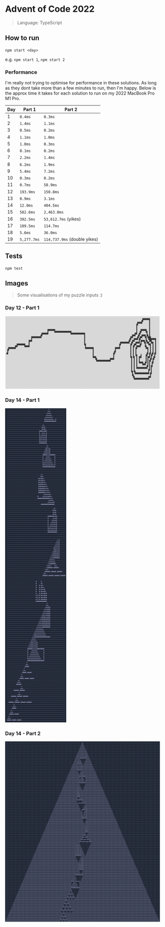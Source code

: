 # Advent of Code 2022

> Language: TypeScript

## How to run

`npm start <day>`

e.g. `npm start 1`, `npm start 2`

### Performance

I'm really not trying to optimise for performance in these solutions. As long as they dont take more than a few minutes to run, then I'm happy. Below is the approx time it takes for each solution to run on my 2022 MacBook Pro M1 Pro.

| Day | Part 1      | Part 2                       |
| --- | ----------- | ---------------------------- |
| 1   | `0.4ms`     | `0.3ms`                      |
| 2   | `1.4ms`     | `1.1ms`                      |
| 3   | `0.5ms`     | `0.2ms`                      |
| 4   | `1.1ms`     | `1.0ms`                      |
| 5   | `1.0ms`     | `0.3ms`                      |
| 6   | `0.1ms`     | `0.2ms`                      |
| 7   | `2.2ms`     | `1.4ms`                      |
| 8   | `6.2ms`     | `1.9ms`                      |
| 9   | `5.4ms`     | `7.2ms`                      |
| 10  | `0.3ms`     | `0.2ms`                      |
| 11  | `0.7ms`     | `58.9ms`                     |
| 12  | `193.9ms`   | `150.8ms`                    |
| 13  | `0.9ms`     | `3.1ms`                      |
| 14  | `12.0ms`    | `404.5ms`                    |
| 15  | `582.6ms`   | `2,463.0ms`                  |
| 16  | `392.5ms`   | `53,612.7ms` (yikes)         |
| 17  | `109.5ms`   | `114.7ms`                    |
| 18  | `5.6ms`     | `36.0ms`                     |
| 19  | `5,277.7ms` | `114,737.9ms` (double yikes) |

## Tests

`npm test`

## Images

> Some visualisations of my puzzle inputs :)

### Day 12 - Part 1

![Day 12 - Part 1](./images/day12-part1.png)

### Day 14 - Part 1

![Day 14 - Part 1](./images/day14-part1.png)

### Day 14 - Part 2

![Day 14 - Part 2](./images/day14-part2.png)
